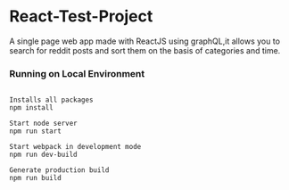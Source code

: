 # React-Test-Project

A single page web app made with ReactJS using graphQL,it allows you to search for reddit posts and sort them on the basis of categories and time.

### Running on Local Environment

```

Installs all packages
npm install

Start node server
npm run start

Start webpack in development mode
npm run dev-build 

Generate production build
npm run build 

```
